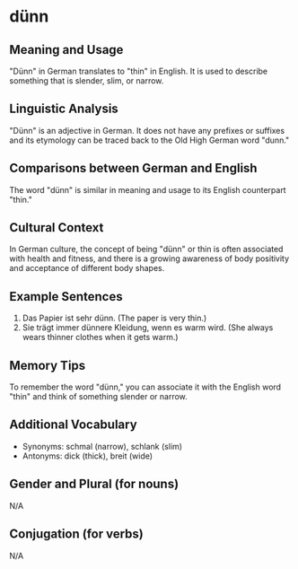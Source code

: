 # dünn
## Meaning and Usage
"Dünn" in German translates to "thin" in English. It is used to describe something that is slender, slim, or narrow.

## Linguistic Analysis
"Dünn" is an adjective in German. It does not have any prefixes or suffixes and its etymology can be traced back to the Old High German word "dunn."

## Comparisons between German and English
The word "dünn" is similar in meaning and usage to its English counterpart "thin."

## Cultural Context
In German culture, the concept of being "dünn" or thin is often associated with health and fitness, and there is a growing awareness of body positivity and acceptance of different body shapes.

## Example Sentences
1. Das Papier ist sehr dünn. (The paper is very thin.)
2. Sie trägt immer dünnere Kleidung, wenn es warm wird. (She always wears thinner clothes when it gets warm.)

## Memory Tips
To remember the word "dünn," you can associate it with the English word "thin" and think of something slender or narrow.

## Additional Vocabulary
- Synonyms: schmal (narrow), schlank (slim)
- Antonyms: dick (thick), breit (wide)

## Gender and Plural (for nouns)
N/A

## Conjugation (for verbs)
N/A